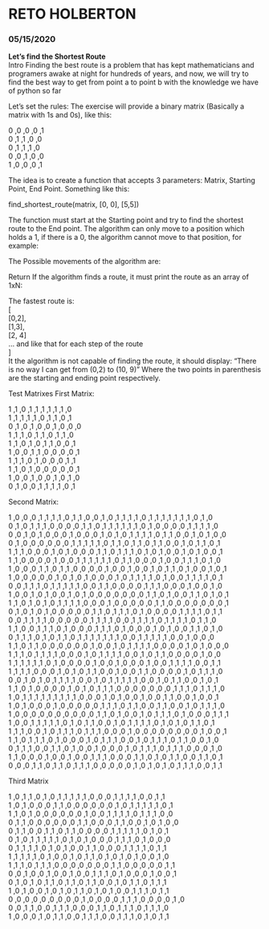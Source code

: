 # RETO HOLBERTON 
### 05/15/2020
**Let’s find the Shortest Route**  
Intro
Finding the best route is a problem that has kept mathematicians and programers awake at night for hundreds of years, and now, we will try to find the best way to get from point a to point b with the knowledge we have of python so far

Let’s set the rules: The exercise will provide a binary matrix (Basically a matrix with 1s and 0s), like this:

 0 ,0 ,0 ,0 ,1  
 0 ,1 ,1 ,0 ,0  
 0 ,1 ,1 ,1 ,0  
 0 ,0 ,1 ,0 ,0  
 1 ,0 ,0 ,0 ,1  

The idea is to create a function that accepts 3 parameters: Matrix, Starting Point, End Point. Something like this:  

find_shortest_route(matrix, [0, 0], [5,5])  

The function must start at the Starting point and try to find the shortest route to the End point. The algorithm can only move to a position which holds a 1, if there is a 0, the algorithm cannot move to that position, for example:  



The Possible movements of the algorithm are:  


Return
If the algorithm finds a route, it must print the route as an array of 1xN:  

The fastest route is:    
[  
    [0,2],  
    [1,3],  
    [2, 4]  
    … and like that for each step of the route  
]  
It the algorithm is not capable of finding the route, it should display: “There is no way I can get from (0,2) to (10, 9)” Where the two points in parenthesis are the starting and ending point respectively.

Test Matrixes 
First Matrix:

1 ,1 ,0 ,1 ,1 ,1 ,1 ,1 ,1 ,0  
1 ,1 ,1 ,1 ,1 ,0 ,1 ,1 ,0 ,1  
0 ,1 ,0 ,1 ,0 ,0 ,1 ,0 ,0 ,0  
1 ,1 ,1 ,0 ,1 ,1 ,0 ,1 ,1 ,0  
1 ,1 ,0 ,1 ,0 ,1 ,1 ,0 ,0 ,1  
1 ,0 ,0 ,1 ,1 ,0 ,0 ,0 ,0 ,1  
1 ,1 ,1 ,0 ,1 ,0 ,0 ,0 ,1 ,1  
1 ,1 ,0 ,1 ,0 ,0 ,0 ,0 ,0 ,1  
1 ,0 ,0 ,1 ,0 ,0 ,1 ,0 ,1 ,0  
0 ,1 ,0 ,0 ,1 ,1 ,1 ,1 ,0 ,1  

Second Matrix:

1 ,0 ,0 ,0 ,1 ,1 ,1 ,1 ,0 ,1 ,1 ,0 ,0 ,1 ,0 ,1 ,1 ,1 ,1 ,0 ,1 ,1 ,1 ,1 ,1 ,1 ,1 ,0 ,1 ,0  
0 ,1 ,0 ,1 ,1 ,1 ,0 ,0 ,0 ,0 ,1 ,1 ,0 ,1 ,1 ,1 ,1 ,1 ,1 ,0 ,1 ,0 ,0 ,0 ,0 ,1 ,1 ,1 ,1 ,0  
0 ,0 ,1 ,0 ,1 ,0 ,0 ,0 ,1 ,0 ,0 ,0 ,1 ,0 ,1 ,0 ,1 ,1 ,1 ,1 ,0 ,1 ,1 ,0 ,0 ,1 ,0 ,1 ,0 ,0  
0 ,1 ,0 ,0 ,0 ,0 ,0 ,0 ,1 ,1 ,1 ,1 ,1 ,0 ,1 ,1 ,0 ,1 ,1 ,0 ,1 ,1 ,0 ,0 ,1 ,0 ,1 ,1 ,0 ,1  
1 ,1 ,1 ,0 ,0 ,0 ,1 ,0 ,1 ,0 ,0 ,0 ,1 ,1 ,0 ,1 ,1 ,1 ,0 ,1 ,0 ,1 ,0 ,0 ,1 ,0 ,1 ,0 ,0 ,1  
1 ,1 ,0 ,0 ,0 ,0 ,1 ,0 ,0 ,1 ,1 ,1 ,1 ,1 ,1 ,0 ,1 ,1 ,0 ,0 ,0 ,1 ,0 ,0 ,1 ,1 ,1 ,0 ,1 ,0  
1 ,0 ,0 ,0 ,1 ,1 ,0 ,1 ,1 ,0 ,0 ,0 ,0 ,1 ,0 ,0 ,1 ,0 ,0 ,1 ,0 ,1 ,1 ,0 ,1 ,0 ,0 ,1 ,0 ,1  
1 ,0 ,0 ,0 ,0 ,0 ,1 ,0 ,1 ,0 ,1 ,0 ,0 ,0 ,1 ,0 ,1 ,1 ,1 ,1 ,0 ,1 ,0 ,0 ,1 ,1 ,1 ,1 ,0 ,1  
0 ,0 ,1 ,1 ,1 ,0 ,1 ,1 ,1 ,1 ,1 ,0 ,0 ,1 ,1 ,0 ,0 ,0 ,0 ,1 ,1 ,1 ,0 ,0 ,0 ,1 ,0 ,0 ,1 ,0  
1 ,0 ,0 ,1 ,0 ,1 ,0 ,0 ,1 ,0 ,1 ,0 ,0 ,0 ,0 ,0 ,0 ,0 ,1 ,1 ,0 ,1 ,0 ,0 ,1 ,1 ,0 ,1 ,0 ,1  
1 ,1 ,0 ,1 ,0 ,1 ,0 ,1 ,1 ,1 ,1 ,0 ,0 ,0 ,1 ,0 ,0 ,0 ,0 ,0 ,1 ,1 ,0 ,0 ,0 ,0 ,0 ,0 ,0 ,1  
0 ,1 ,0 ,1 ,0 ,1 ,0 ,0 ,0 ,0 ,0 ,1 ,1 ,0 ,1 ,1 ,1 ,0 ,1 ,0 ,0 ,0 ,0 ,1 ,1 ,1 ,1 ,0 ,1 ,1  
0 ,0 ,1 ,1 ,1 ,1 ,0 ,0 ,0 ,0 ,0 ,1 ,1 ,1 ,1 ,0 ,0 ,1 ,1 ,1 ,1 ,0 ,1 ,1 ,1 ,1 ,0 ,1 ,1 ,0  
1 ,1 ,0 ,0 ,1 ,1 ,1 ,0 ,1 ,0 ,0 ,0 ,1 ,1 ,1 ,0 ,1 ,0 ,0 ,0 ,1 ,0 ,1 ,0 ,0 ,1 ,1 ,0 ,1 ,0  
0 ,1 ,1 ,1 ,0 ,1 ,0 ,1 ,1 ,0 ,1 ,1 ,1 ,1 ,1 ,1 ,1 ,0 ,0 ,1 ,1 ,1 ,1 ,1 ,0 ,0 ,1 ,0 ,0 ,0  
1 ,1 ,0 ,1 ,1 ,0 ,0 ,0 ,0 ,0 ,0 ,1 ,0 ,0 ,1 ,0 ,1 ,1 ,1 ,1 ,0 ,0 ,0 ,0 ,1 ,0 ,1 ,0 ,0 ,0  
1 ,1 ,1 ,0 ,1 ,1 ,1 ,1 ,0 ,0 ,0 ,1 ,0 ,1 ,1 ,1 ,1 ,0 ,0 ,1 ,0 ,1 ,1 ,0 ,0 ,0 ,0 ,1 ,0 ,0  
1 ,1 ,1 ,1 ,1 ,1 ,0 ,1 ,0 ,0 ,0 ,0 ,1 ,0 ,0 ,1 ,0 ,0 ,0 ,1 ,0 ,0 ,1 ,1 ,1 ,1 ,0 ,0 ,1 ,1  
1 ,1 ,1 ,1 ,0 ,0 ,0 ,1 ,0 ,1 ,0 ,1 ,1 ,0 ,0 ,1 ,0 ,0 ,1 ,1 ,0 ,0 ,0 ,0 ,1 ,0 ,1 ,1 ,1 ,0  
0 ,0 ,1 ,0 ,1 ,0 ,1 ,1 ,1 ,1 ,0 ,0 ,1 ,0 ,1 ,1 ,1 ,1 ,1 ,0 ,0 ,1 ,0 ,1 ,1 ,0 ,0 ,1 ,0 ,1  
1 ,1 ,0 ,1 ,0 ,0 ,0 ,0 ,1 ,0 ,1 ,0 ,1 ,1 ,1 ,0 ,0 ,0 ,0 ,0 ,0 ,0 ,1 ,1 ,1 ,0 ,1 ,1 ,1 ,0  
1 ,0 ,1 ,1 ,1 ,1 ,1 ,1 ,1 ,1 ,1 ,0 ,0 ,0 ,1 ,0 ,1 ,0 ,0 ,1 ,0 ,0 ,1 ,1 ,0 ,0 ,1 ,0 ,0 ,1  
1 ,0 ,1 ,0 ,0 ,0 ,1 ,0 ,0 ,0 ,0 ,0 ,1 ,1 ,1 ,0 ,1 ,1 ,0 ,0 ,1 ,1 ,0 ,0 ,1 ,0 ,1 ,1 ,1 ,0  
1 ,0 ,0 ,0 ,0 ,0 ,0 ,0 ,0 ,0 ,0 ,1 ,1 ,0 ,1 ,0 ,0 ,1 ,0 ,1 ,1 ,1 ,0 ,1 ,0 ,0 ,0 ,1 ,1 ,1  
1 ,0 ,0 ,1 ,1 ,1 ,1 ,1 ,0 ,1 ,0 ,1 ,1 ,0 ,0 ,1 ,0 ,1 ,1 ,1 ,1 ,0 ,1 ,0 ,1 ,0 ,1 ,1 ,0 ,1  
1 ,1 ,1 ,0 ,0 ,1 ,0 ,1 ,1 ,1 ,0 ,1 ,1 ,1 ,0 ,0 ,0 ,1 ,0 ,0 ,0 ,0 ,0 ,0 ,0 ,0 ,1 ,0 ,0 ,1  
1 ,1 ,0 ,1 ,1 ,1 ,0 ,1 ,0 ,0 ,0 ,1 ,0 ,1 ,1 ,1 ,0 ,0 ,1 ,0 ,1 ,1 ,1 ,0 ,1 ,1 ,0 ,0 ,1 ,0  
0 ,1 ,1 ,1 ,0 ,0 ,1 ,1 ,0 ,1 ,0 ,0 ,1 ,0 ,0 ,0 ,1 ,0 ,1 ,1 ,1 ,0 ,1 ,1 ,1 ,0 ,0 ,0 ,1 ,0  
1 ,1 ,0 ,0 ,0 ,1 ,0 ,0 ,1 ,0 ,0 ,1 ,1 ,1 ,0 ,0 ,0 ,1 ,1 ,0 ,1 ,0 ,1 ,1 ,0 ,0 ,1 ,1 ,0 ,1  
0 ,0 ,0 ,1 ,1 ,0 ,1 ,1 ,0 ,1 ,1 ,1 ,0 ,0 ,0 ,0 ,0 ,1 ,0 ,1 ,0 ,1 ,0 ,1 ,1 ,1 ,0 ,0 ,1 ,1  

Third Matrix  

1 ,0 ,1 ,1 ,0 ,1 ,0 ,1 ,1 ,1 ,1 ,1 ,0 ,0 ,0 ,1 ,1 ,1 ,1 ,0 ,0 ,1 ,1  
1 ,0 ,1 ,0 ,0 ,0 ,1 ,1 ,0 ,0 ,0 ,0 ,0 ,0 ,1 ,0 ,1 ,1 ,1 ,1 ,1 ,0 ,1  
1 ,1 ,0 ,1 ,0 ,0 ,0 ,0 ,0 ,0 ,1 ,0 ,0 ,1 ,1 ,1 ,1 ,0 ,1 ,1 ,1 ,0 ,0  
0 ,1 ,1 ,0 ,0 ,0 ,0 ,0 ,0 ,1 ,1 ,0 ,0 ,0 ,1 ,1 ,0 ,0 ,1 ,0 ,1 ,0 ,0  
0 ,1 ,1 ,0 ,0 ,1 ,1 ,0 ,1 ,1 ,0 ,0 ,0 ,0 ,1 ,1 ,1 ,1 ,1 ,0 ,1 ,0 ,1  
0 ,1 ,0 ,1 ,1 ,1 ,1 ,1 ,0 ,1 ,0 ,1 ,0 ,0 ,0 ,1 ,1 ,1 ,0 ,1 ,0 ,0 ,0  
0 ,1 ,1 ,1 ,1 ,0 ,1 ,0 ,1 ,0 ,0 ,1 ,1 ,0 ,0 ,0 ,1 ,1 ,1 ,1 ,0 ,1 ,1  
1 ,1 ,1 ,1 ,1 ,0 ,1 ,0 ,0 ,1 ,0 ,1 ,1 ,0 ,1 ,0 ,1 ,0 ,1 ,0 ,0 ,1 ,0  
1 ,1 ,1 ,0 ,1 ,1 ,1 ,0 ,0 ,0 ,0 ,0 ,0 ,0 ,1 ,1 ,0 ,0 ,0 ,0 ,0 ,1 ,1  
0 ,0 ,1 ,0 ,0 ,1 ,0 ,0 ,1 ,0 ,0 ,1 ,1 ,1 ,0 ,1 ,0 ,0 ,0 ,1 ,0 ,0 ,1  
0 ,1 ,0 ,1 ,0 ,1 ,1 ,0 ,1 ,1 ,0 ,1 ,1 ,0 ,0 ,1 ,0 ,1 ,1 ,0 ,1 ,1 ,1  
1 ,0 ,1 ,0 ,0 ,1 ,0 ,1 ,0 ,1 ,1 ,0 ,1 ,0 ,1 ,0 ,0 ,1 ,1 ,1 ,0 ,1 ,1  
0 ,0 ,0 ,0 ,0 ,0 ,0 ,0 ,0 ,1 ,0 ,0 ,0 ,0 ,1 ,1 ,1 ,0 ,0 ,0 ,0 ,1 ,0  
0 ,0 ,1 ,1 ,0 ,0 ,1 ,1 ,1 ,0 ,0 ,0 ,1 ,1 ,0 ,1 ,1 ,1 ,0 ,1 ,1 ,1 ,0  
1 ,0 ,0 ,0 ,1 ,0 ,1 ,1 ,0 ,0 ,1 ,1 ,1 ,0 ,0 ,1 ,1 ,1 ,0 ,1 ,0 ,1 ,1  
